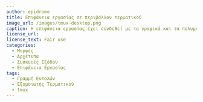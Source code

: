```yaml
---
author: epidrome
title: Επιφάνεια εργασίας σε περιβάλλον τερματικού 
image_url: /images/tmux-desktop.png
caption: Η επιφάνεια εργασίας έχει συνδεθεί με τα γραφικά και τα πολυμέσα αλλά μπορεί να πραγματοποιηθεί σε μεγάλο βαθμό μόνο με τη χρήση της γραμμής εντολών, μερικών συνοδευτικών εργαλείων και αρκετών ρυθμίσεων με αποτέλεσμα μια πολύ γρήγορη, απλή και πυκνή σε πληροφορία διεπαφή.
license_url: 
license_text: Fair use
categories:
  - Μορφές
  - Αρχέτυπα
  - Συσκευές Εξόδου
  - Επιφάνεια Εργασίας
tags:
  - Γραμμή Εντολών 
  - Εξομοιωτής Τερματικού
  - tmux
---
```

